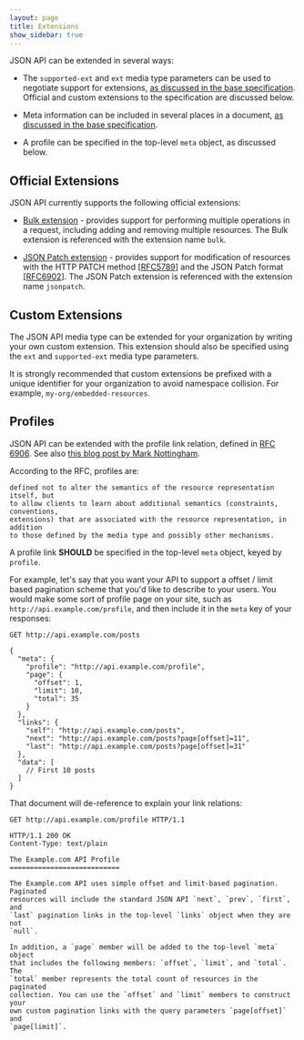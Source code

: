 ```yaml
---
layout: page
title: Extensions
show_sidebar: true
---
```


JSON API can be extended in several ways:

* The `supported-ext` and `ext` media type parameters can be used to negotiate
  support for extensions,
  [as discussed in the base specification](/format#extending).
  Official and custom extensions to the specification are discussed below.

* Meta information can be included in several places in a document,
  [as discussed in the base specification](/format/#document-structure-meta).

* A profile can be specified in the top-level `meta` object, as discussed below.

## Official Extensions <a href="#official-extensions" id="official-extensions" class="headerlink"></a>

JSON API currently supports the following official extensions:

* [Bulk extension](/extensions/bulk/) - provides support for performing multiple
  operations in a request, including adding and removing multiple resources.
  The Bulk extension is referenced with the extension name `bulk`.

* [JSON Patch extension](/extensions/jsonpatch/) - provides support for
  modification of resources with the HTTP PATCH method
  [[RFC5789](http://tools.ietf.org/html/rfc5789)] and the JSON Patch format
  [[RFC6902](http://tools.ietf.org/html/rfc6902)]. The JSON Patch extension is
  referenced with the extension name `jsonpatch`.

## Custom Extensions <a href="#custom-extensions" id="custom-extensions" class="headerlink"></a>

The JSON API media type can be extended for your organization by writing your
own custom extension. This extension should also be specified using the `ext`
and `supported-ext` media type parameters.

It is strongly recommended that custom extensions be prefixed with a unique
identifier for your organization to avoid namespace collision. For example,
`my-org/embedded-resources`.

## Profiles <a href="#profiles" id="profiles" class="headerlink"></a>

JSON API can be extended with the profile link relation, defined in [RFC
6906](http://tools.ietf.org/html/rfc6906). See also [this blog post by Mark
Nottingham](http://www.mnot.net/blog/2012/04/17/profiles).

According to the RFC, profiles are:

```text
defined not to alter the semantics of the resource representation itself, but
to allow clients to learn about additional semantics (constraints, conventions,
extensions) that are associated with the resource representation, in addition
to those defined by the media type and possibly other mechanisms.
```

A profile link **SHOULD** be specified in the top-level `meta` object, keyed
by `profile`.

For example, let's say that you want your API to support a offset / limit
based pagination scheme that you'd like to describe to your users. You would
make some sort of profile page on your site, such as
`http://api.example.com/profile`, and then include it in the `meta` key of
your responses:

```text
GET http://api.example.com/posts

{
  "meta": {
    "profile": "http://api.example.com/profile",
    "page": {
      "offset": 1,
      "limit": 10,
      "total": 35
    }
  },
  "links": {
    "self": "http://api.example.com/posts",
    "next": "http://api.example.com/posts?page[offset]=11",
    "last": "http://api.example.com/posts?page[offset]=31"
  },
  "data": [
    // First 10 posts
  ]
}
```

That document will de-reference to explain your link relations:

```http
GET http://api.example.com/profile HTTP/1.1
```

```text
HTTP/1.1 200 OK
Content-Type: text/plain

The Example.com API Profile
===========================

The Example.com API uses simple offset and limit-based pagination. Paginated
resources will include the standard JSON API `next`, `prev`, `first`, and
`last` pagination links in the top-level `links` object when they are not
`null`.

In addition, a `page` member will be added to the top-level `meta` object
that includes the following members: `offset`, `limit`, and `total`. The
`total` member represents the total count of resources in the paginated
collection. You can use the `offset` and `limit` members to construct your
own custom pagination links with the query parameters `page[offset]` and
`page[limit]`.
```
